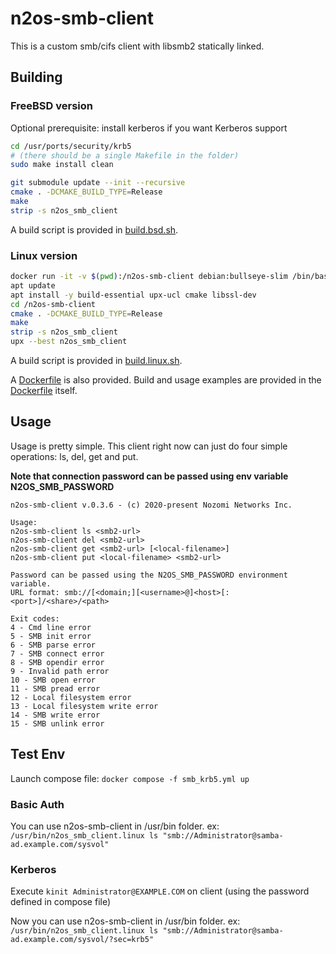 # n2os-smb-client

This is a custom smb/cifs client with libsmb2 statically linked.

## Building

### FreeBSD version

Optional prerequisite: install kerberos if you want Kerberos support

```bash
cd /usr/ports/security/krb5
# (there should be a single Makefile in the folder)
sudo make install clean
```

```bash
git submodule update --init --recursive
cmake . -DCMAKE_BUILD_TYPE=Release
make
strip -s n2os_smb_client
```

A build script is provided in [build.bsd.sh](build.bsd.sh).

### Linux version

```bash
docker run -it -v $(pwd):/n2os-smb-client debian:bullseye-slim /bin/bash
apt update
apt install -y build-essential upx-ucl cmake libssl-dev
cd /n2os-smb-client
cmake . -DCMAKE_BUILD_TYPE=Release
make
strip -s n2os_smb_client
upx --best n2os_smb_client
```

A build script is provided in [build.linux.sh](build.linux.sh).

A [Dockerfile](Dockerfile.linux) is also provided.
Build and usage examples are provided in the [Dockerfile](Dockerfile.linux) itself.

## Usage

Usage is pretty simple. This client right now can just do four simple
operations: ls, del, get and put.

<!-- markdownlint-disable-next-line MD036 -->
**Note that connection password can be passed using env variable N2OS_SMB_PASSWORD**

```text
n2os-smb-client v.0.3.6 - (c) 2020-present Nozomi Networks Inc.

Usage:
n2os-smb-client ls <smb2-url>
n2os-smb-client del <smb2-url>
n2os-smb-client get <smb2-url> [<local-filename>]
n2os-smb-client put <local-filename> <smb2-url>

Password can be passed using the N2OS_SMB_PASSWORD environment variable.
URL format: smb://[<domain;][<username>@]<host>[:<port>]/<share>/<path>

Exit codes:
4 - Cmd line error
5 - SMB init error
6 - SMB parse error
7 - SMB connect error
8 - SMB opendir error
9 - Invalid path error
10 - SMB open error
11 - SMB pread error
12 - Local filesystem error
13 - Local filesystem write error
14 - SMB write error
15 - SMB unlink error
```

## Test Env

Launch compose file: ```docker compose -f smb_krb5.yml up```

### Basic Auth

You can use n2os-smb-client in /usr/bin folder. ex:
```/usr/bin/n2os_smb_client.linux ls "smb://Administrator@samba-ad.example.com/sysvol"```

### Kerberos

Execute ```kinit Administrator@EXAMPLE.COM```
on client (using the password defined in compose file)

Now you can use n2os-smb-client in /usr/bin folder. ex:
```/usr/bin/n2os_smb_client.linux ls "smb://Administrator@samba-ad.example.com/sysvol/?sec=krb5"```
